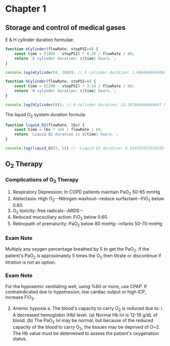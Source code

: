 # Chapter 1

## Storage and control of medical gases

E & H cylinder duration formulae:
 
```js
function eCylinder(flowRate, stopPSI=0) {
    const time = (1800 - stopPSI) * 0.28 / flowRate / 60;
    return `E cylinder duration: ${time} hours.`;
}

console.log(eCylinder(4, 200)); // E cylinder duration: 1.866666666666667 hours.

function hCylinder(flowRate, stoPSI=0) {
	const time = (2200 - stopPSI) * 3.14 / flowRate / 60;
	return `H cylinder duration: ${time} hours.`;
}

console.log(hCylinder(8)); // H cylinder duration: 14.391666666666667 hours.
```

The liquid O<sub>2</sub> system duration formula:

```js
function liquid_O2(flowRate, lbs) {
    const time = lbs * 344 / flowRate / 60;
    return `Liquid O2 duration is ${time} hours.`;
}

console.log(liquid_O2(3, 5)) // 'Liquid O2 duration: 9.555555555555555 hours.'
```

## O<sub>2</sub> Therapy

### Complications of O<sub>2</sub> Therapy

1. Respiratory Depression: In COPD patients maintain PaO<sub>2</sub> 50-65 mmHg
1. Atelectasis: High O<sub>2</sub>--Nitrogen washout--reduce
surfactant--FiO<sub>2</sub> below 0.60.
1. O<sub>2</sub> toxicity: free radicals--ARDS--
1. Reduced mucociliary action: FiO<sub>2</sub> below 0.60.
1. Retinopath of prematurity: PaO<sub>2</sub> below 80 mmHg--infants 50-70 mmHg

### Exam Note

Multiply any oxygen percentage breathed by 5 to get the PaO<sub>2</sub>.
If the patient's PaO<sub>2</sub> is approximately 5 times the O<sub>2</sub>
then titrate or discontinue if titration is not an option.

### Exam Note

For the hypoxemic ventilating well, using %60 or more, use CPAP. If
contraindicated due to hypotnesion, low cardiac output or high ICP, increase
FiO<sub>2</sub>.

2. Anemic hypoxia
	a. The blood's capacity to carry O<sub>2</sub> is reduced due to:
		i. A decreased hemoglobin (Hb) level.
			(a) Normal Hb lvl is 12-16 g/dL of blood.
			(b) The PaO<sub>2</sub> lvl may be normal, but because of the
			    reduced capacity of the blood to carry
O<sub>2</sub>, the tissues may be deprived of O~2. The Hb value must be determined to assess the patient's oxygenation status.
			












